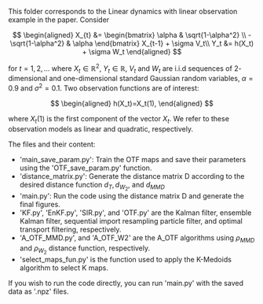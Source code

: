 This folder corresponds to the Linear dynamics with linear observation example in the paper.
Consider

$$
\begin{aligned}
        X_{t} &= \begin{bmatrix}
        \alpha & \sqrt{1-\alpha^2}
        \\
        -\sqrt{1-\alpha^2} & \alpha
    \end{bmatrix}
    X_{t-1} + \sigma V_t\\
    Y_t &= h(X_t) + \sigma W_t
\end{aligned}
$$

for $t=1,2,\dots$ where $X_t\in \mathbb{R}^2,~ Y_t \in \mathbb{R},~ V_t$ and $W_t$ are i.i.d sequences of $2$-dimensional and one-dimensional standard Gaussian random variables, $\alpha=0.9$ and $\sigma^2=0.1$. Two observation functions are of interest:

$$
\begin{aligned}
    h(X_t)=X_t(1),
\end{aligned}
$$

where $X_t(1)$ is the first component of the vector $X_t$. We refer to these observation models as linear and quadratic, respectively.

The files and their content:
- 'main_save_param.py': Train the OTF maps and save their parameters using the 'OTF_save_param.py' function.
- 'distance_matrix.py': Generate the distance matrix D according to the desired distance function $d_{T},d_{W_2}$, and $d_{MMD}$ 
- 'main.py': Run the code using the distance matrix D and generate the final figures.
- 'KF.py', 'EnKF.py', 'SIR.py', and 'OTF.py' are the Kalman filter, ensemble Kalman filter, sequential import resampling particle filter, and optimal transport filtering, respectively.
- 'A_OTF_MMD.py', and 'A_OTF_W2' are the A_OTF algorithms using $\rho_{MMD}$ and $\rho_{W_2}$ distance function, respectively.
- 'select_maps_fun.py' is the function used to apply the K-Medoids algorithm to select K maps.

If you wish to run the code directly, you can run 'main.py' with the saved data as '.npz' files. 
